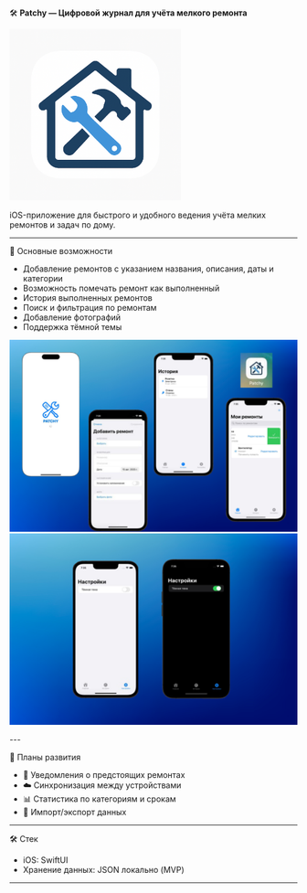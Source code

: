 🛠 **Patchy — Цифровой журнал для учёта мелкого ремонта**


<p align="left">
  <img src="./Assets/patchy.png" width="300" alt="Patchy Logo" />
</p>


iOS-приложение для быстрого и удобного ведения учёта мелких ремонтов и задач по дому.

---

  📱 Основные возможности
- Добавление ремонтов с указанием названия, описания, даты и категории
- Возможность помечать ремонт как выполненный
- История выполненных ремонтов
- Поиск и фильтрация по ремонтам
- Добавление фотографий
- Поддержка тёмной темы
  
<p align="left">
  <img src="./Assets/screen.png" width="600" alt="sсreen" />
  <br>
  <img src="./Assets/setting.png" width="600" alt="setting" />
</p>
---

  🚀 Планы развития
- 📌 Уведомления о предстоящих ремонтах
- ☁️ Синхронизация между устройствами
- 📊 Статистика по категориям и срокам
- 🔄 Импорт/экспорт данных

---

  🛠 Стек

- iOS: SwiftUI
- Хранение данных: JSON локально (MVP)

---




